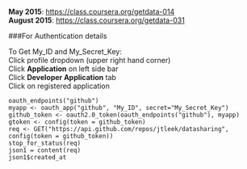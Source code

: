 **May 2015**: https://class.coursera.org/getdata-014  
**August 2015**: https://class.coursera.org/getdata-031  


###For Authentication details

To Get My_ID and My_Secret_Key:  
Click profile dropdown (upper right hand corner)  
Click **Application** on left side bar  
Click **Developer Application** tab  
Click on registered application  


```{R}
oauth_endpoints("github")
myapp <- oauth_app("github", "My_ID", secret="My_Secret_Key")
github_token <- oauth2.0_token(oauth_endpoints("github"), myapp)
gtoken <- config(token = github_token)
req <- GET("https://api.github.com/repos/jtleek/datasharing", config(token = github_token))
stop_for_status(req)
json1 = content(req)
json1$created_at
```
